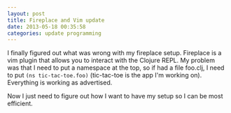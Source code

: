 ```yaml
---
layout: post
title: Fireplace and Vim update
date: 2013-05-18 00:35:58
categories: update programming
---
```

I finally figured out what was wrong with my fireplace setup.  Fireplace is a
vim plugin that allows you to interact with the Clojure REPL.  My problem was
that I need to put a namespace at the top, so if had a file foo.clj, I need to
put `(ns tic-tac-toe.foo)` (tic-tac-toe is the app I'm working on).  Everything
is working as advertised.

Now I just need to figure out how I want to have my setup so I can be most
efficient.
